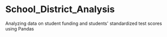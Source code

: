 # School_District_Analysis
Analyzing data on student funding and students' standardized test scores using Pandas 
